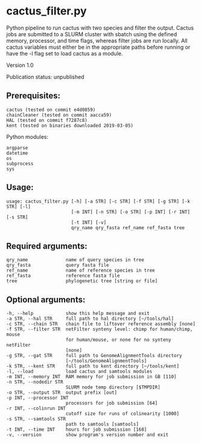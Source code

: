 # cactus_filter.py

Python pipeline to run cactus with two species and filter the output. Cactus jobs are submitted to a SLURM cluster with sbatch using the defined memory, processor, and time flags, whereas filter jobs are run locally. All cactus variables must either be in the appropriate paths before running or have the -l flag set to load cactus as a module.

Version 1.0

Publication status: unpublished

## Prerequisites:

```
cactus (tested on commit e4d0859)
chainCleaner (tested on commit aacca59)
HAL (tested on commit f7287c8)
kent (tested on binaries downloaded 2019-03-05)
```

Python modules:
```
argparse
datetime
os
subprocess
sys
```

## Usage: 

```
usage: cactus_filter.py [-h] [-a STR] [-c STR] [-f STR] [-g STR] [-k STR] [-l]
                        [-m INT] [-n STR] [-o STR] [-p INT] [-r INT] [-s STR]
                        [-t INT] [-v]
                        qry_name qry_fasta ref_name ref_fasta tree
```

## Required arguments:

```
qry_name              name of query species in tree
qry_fasta             query fasta file
ref_name              name of reference species in tree
ref_fasta             reference fasta file
tree                  phylogenetic tree [string or file]
```

## Optional arguments:

```
-h, --help            show this help message and exit
-a STR, --hal STR     full path to hal directory [~/tools/hal]
-c STR, --chain STR   chain file to liftover reference assembly [none]
-f STR, --filter STR  netFilter synteny level: chimp for human/chimp, mouse
                      for human/mouse, or none for no synteny netFilter
                      [none]
-g STR, --gat STR     full path to GenomeAlignmentTools directory
                      [~/tools/GenomeAlignmentTools]
-k STR, --kent STR    full path to kent directory [~/tools/kent]
-l, --load            load cactus and samtools modules
-m INT, --memory INT  RAM memory for job submission in GB [110]
-n STR, --nodedir STR
                      SLURM node temp directory [$TMPDIR]
-o STR, --output STR  output prefix [out]
-p INT, --processor INT
                      processors for job submission [64]
-r INT, --colinrun INT
                      cutoff size for runs of colinearity [1000]
-s STR, --samtools STR
                      path to samtools [samtools]
-t INT, --time INT    hours for job submission [168]
-v, --version         show program's version number and exit
```
